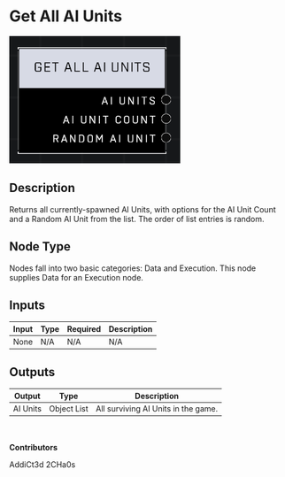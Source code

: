 # Get All AI Units
![](../../../.gitbook/assets/get-all-ai-units.png)
## Description
Returns all currently-spawned AI Units, with options for the AI Unit Count and a Random AI Unit from the list. The order of list entries is random.

## Node Type
Nodes fall into two basic categories: Data and Execution. This node supplies Data for an Execution node.

## Inputs
| Input            | Type             | Required | Description												    |
|------------------|------------------|----------|--------------------------------------------------------------|
| None | N/A | N/A | N/A |

## Outputs
| Output           | Type             | Description												     |
|------------------|------------------|--------------------------------------------------------------|
| AI Units | Object List | All surviving AI Units in the game.|

\
\
**Contributors**

AddiCt3d 2CHa0s